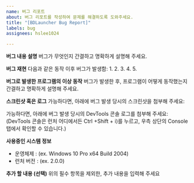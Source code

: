 ```yaml
---
name: 버그 리포트
about: 버그 리포트를 작성하여 문제를 해결하도록 도와주세요.
title: "[BDLauncher Bug Report]"
labels: bug
assignees: hslee1024

---
```


**버그 내용 설명**
버그가 무엇인지 간결하고 명확하게 설명해 주세요.



**버그 재현**
다음과 같은 동작 이후 버그가 발생함:
1. 
2. 
3. 
4. 
5.



**버그로 발생한 프로그램의 이상 동작**
버그가 발생한 후, 프로그램이 어떻게 동작했는지 간결하고 명확하게 설명해 주세요.




**스크린샷 혹은 로그**
가능하다면, 아래에 버그 발생 당시의 스크린샷을 첨부해 주세요:



가능하다면, 아래에 버그 발생 당시의 DevTools 콘솔 로그를 첨부해 주세요:
(DevTools 콘솔은 런처 어디에서든 Ctrl +Shift + i)를 누르고, 우측 상단의 Console 탭에서 확인할 수 있습니다.)



**사용중인 시스템 정보**
 - 운영체제 : (ex. Windows 10 Pro x64 Build 2004)
 - 런처 버전 : (ex. 2.0.0)



**추가 할 내용 (선택)**
위의 필수 항목을 제외한, 추가 내용을 입력해 주세요
